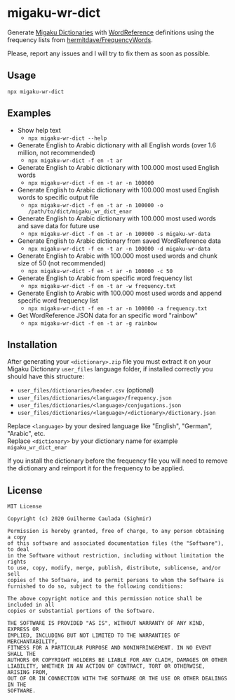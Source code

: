 # migaku-wr-dict

Generate [Migaku Dictionaries](https://www.migaku.io/tools-guides/migaku-dictionary/quickstart) with [WordReference](https://www.wordreference.com/) definitions using the frequency lists from [hermitdave/FrequencyWords](https://github.com/hermitdave/FrequencyWords).

Please, report any issues and I will try to fix them as soon as possible.

## Usage

`npx migaku-wr-dict`

## Examples

- Show help text
  - `npx migaku-wr-dict --help`
- Generate English to Arabic dictionary with all English words (over 1.6 million, not recommended)
  - `npx migaku-wr-dict -f en -t ar`
- Generate English to Arabic dictionary with 100.000 most used English words
  - `npx migaku-wr-dict -f en -t ar -n 100000`
- Generate English to Arabic dictionary with 100.000 most used English words to specific output file
  - `npx migaku-wr-dict -f en -t ar -n 100000 -o /path/to/dict/migaku_wr_dict_enar`
- Generate English to Arabic dictionary with 100.000 most used words and save data for future use
  - `npx migaku-wr-dict -f en -t ar -n 100000 -s migaku-wr-data`
- Generate English to Arabic dictionary from saved WordReference data
  - `npx migaku-wr-dict -f en -t ar -n 100000 -d migaku-wr-data`
- Generate English to Arabic with 100.000 most used words and chunk size of 50 (not recommended)
  - `npx migaku-wr-dict -f en -t ar -n 100000 -c 50`
- Generate English to Arabic from specific word frequency list
  - `npx migaku-wr-dict -f en -t ar -w frequency.txt`
- Generate English to Arabic with 100.000 most used words and append specific word frequency list
  - `npx migaku-wr-dict -f en -t ar -n 100000 -a frequency.txt`
- Get WordReference JSON data for an specific word "rainbow"
  - `npx migaku-wr-dict -f en -t ar -g rainbow`

## Installation

After generating your `<dictionary>.zip` file you must extract it on your Migaku Dictionary `user_files` language folder, if installed correctly you should have this structure:

- `user_files/dictionaries/header.csv` (optional)
- `user_files/dictionaries/<language>/frequency.json`
- `user_files/dictionaries/<language>/conjugations.json`
- `user_files/dictionaries/<language>/<dictionary>/dictionary.json`

Replace `<language>` by your desired language like "English", "German", "Arabic", etc.  
Replace `<dictionary>` by your dictionary name for example `migaku_wr_dict_enar`

If you install the dictionary before the frequency file you will need to remove the dictionary and reimport it for the frequency to be applied.

## License

```
MIT License

Copyright (c) 2020 Guilherme Caulada (Sighmir)

Permission is hereby granted, free of charge, to any person obtaining a copy
of this software and associated documentation files (the "Software"), to deal
in the Software without restriction, including without limitation the rights
to use, copy, modify, merge, publish, distribute, sublicense, and/or sell
copies of the Software, and to permit persons to whom the Software is
furnished to do so, subject to the following conditions:

The above copyright notice and this permission notice shall be included in all
copies or substantial portions of the Software.

THE SOFTWARE IS PROVIDED "AS IS", WITHOUT WARRANTY OF ANY KIND, EXPRESS OR
IMPLIED, INCLUDING BUT NOT LIMITED TO THE WARRANTIES OF MERCHANTABILITY,
FITNESS FOR A PARTICULAR PURPOSE AND NONINFRINGEMENT. IN NO EVENT SHALL THE
AUTHORS OR COPYRIGHT HOLDERS BE LIABLE FOR ANY CLAIM, DAMAGES OR OTHER
LIABILITY, WHETHER IN AN ACTION OF CONTRACT, TORT OR OTHERWISE, ARISING FROM,
OUT OF OR IN CONNECTION WITH THE SOFTWARE OR THE USE OR OTHER DEALINGS IN THE
SOFTWARE.
```
